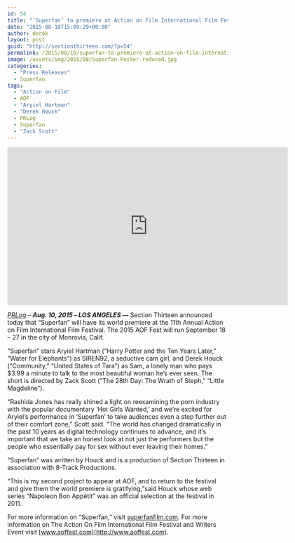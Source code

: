 ```yaml
---
id: 54
title: "‘Superfan’ to premiere at Action on Film International Film Festival"
date: "2015-08-10T15:09:29+00:00"
author: derek
layout: post
guid: "http://sectionthirteen.com/?p=54"
permalink: /2015/08/10/superfan-to-premiere-at-action-on-film-international-film-festival/
image: /assets/img/2015/08/Superfan-Poster-reduced.jpg
categories:
  - "Press Releases"
  - Superfan
tags:
  - "Action on Film"
  - AOF
  - "Aryiel Hartman"
  - "Derek Houck"
  - PRLog
  - Superfan
  - "Zack Scott"
---
```


<iframe allowfullscreen="" frameborder="0" height="360" loading="lazy" src="https://www.youtube.com/embed/fwXt1Q8fGh4?feature=oembed" width="640"></iframe>

_[PRLog](http://www.prlog.org/12480983-superfan-to-premiere-at-action-on-film-international-film-festival.html)_ – **_Aug. 10, 2015_ – _LOS ANGELES_ —** Section Thirteen announced today that “Superfan”<wbr></wbr> will have its world premiere at the 11th Annual Action on Film International Film Festival. The 2015 AOF Fest will run September 18 – 27 in the city of Monrovia, Calif.

“Superfan”<wbr></wbr> stars Aryiel Hartman (“Harry Potter and the Ten Years Later,” “Water for Elephants”) as SIREN92, a seductive cam girl, and Derek Houck (“Community,”<wbr></wbr> “United States of Tara”) as Sam, a lonely man who pays $3.99 a minute to talk to the most beautiful woman he’s ever seen. The short is directed by Zack Scott (“The 28th Day: The Wrath of Steph,” “Little Magdeline”).

“Rashida Jones has really shined a light on reexamining the porn industry with the popular documentary ‘Hot Girls Wanted,’ and we’re excited for Aryiel’s performance in ‘Superfan’<wbr></wbr> to take audiences even a step further out of their comfort zone,” Scott said. “The world has changed dramatically in the past 10 years as digital technology continues to advance, and it’s important that we take an honest look at not just the performers but the people who essentially pay for sex without ever leaving their homes.”

“Superfan”<wbr></wbr> was written by Houck and is a production of Section Thirteen in association with 8-Track Productions.

“This is my second project to appear at AOF, and to return to the festival and give them the world premiere is gratifying,”<wbr></wbr> said Houck whose web series “Napoleon Bon Appétit” was an official selection at the festival in 2011.

For more information on “Superfan,”<wbr></wbr> visit [superfanfilm.com](http://superfanfilm.com). For more information on The Action On Film International Film Festival and Writers Event visit [www.aoffest.com](http://www.aoffest.com).
